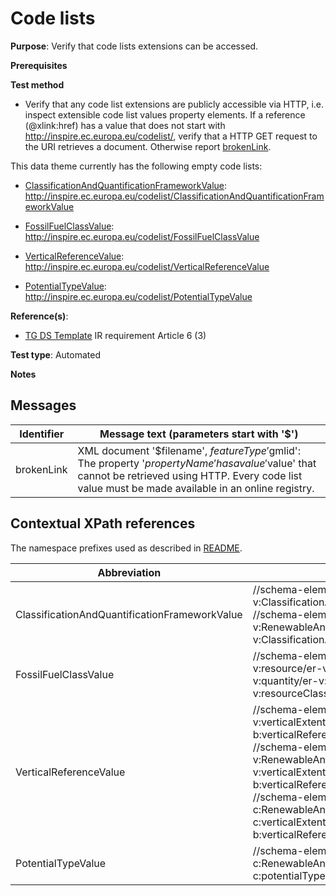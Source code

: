 # Code lists

**Purpose**: Verify that code lists extensions can be accessed.

**Prerequisites**

**Test method**

* Verify that any code list extensions are publicly accessible via HTTP, i.e. inspect extensible code list values property elements. If a reference (@xlink:href) has a value that does not start with http://inspire.ec.europa.eu/codelist/, verify that a HTTP GET request to the URI retrieves a document. Otherwise report [brokenLink](#brokenLink).

This data theme currently has the following empty code lists:

* [ClassificationAndQuantificationFrameworkValue](#ClassificationAndQuantificationFrameworkValue): http://inspire.ec.europa.eu/codelist/ClassificationAndQuantificationFrameworkValue

* [FossilFuelClassValue](#FossilFuelClassValue): http://inspire.ec.europa.eu/codelist/FossilFuelClassValue

* [VerticalReferenceValue](#VerticalReferenceValue): http://inspire.ec.europa.eu/codelist/VerticalReferenceValue

* [PotentialTypeValue](#PotentialTypeValue): http://inspire.ec.europa.eu/codelist/PotentialTypeValue


**Reference(s)**: 

* [TG DS Template](./README.md#ref_TG_DS_tmpl) IR requirement Article 6 (3)

**Test type**: Automated

**Notes**

## Messages

Identifier  |  Message text (parameters start with '$')
---------------------------------------------------------- | -------------------------------------------------------------------------
brokenLink <a name="brokenLink"/>  |  XML document '$filename', $featureType '$gmlid': The property '$propertyName' has a value '$value' that cannot be retrieved using HTTP. Every code list value must be made available in an online registry. 

## Contextual XPath references

The namespace prefixes used as described in [README](./README.md#namespaces).

Abbreviation                                               |  XPath expression      |Multiplicity   |Voidable
---------------------------------------------------------- | -----------------------|---------------|---------------------------------
ClassificationAndQuantificationFrameworkValue <a name="ClassificationAndQuantificationFrameworkValue"></a> | //schema-element(er-v:FossilFuelResource)/er-v:ClassificationAndQuantificationFramework/@xlink:href <br> //schema-element(er-v:RenewableAndWasteResource)/er-v:ClassificationAndQuantificationFramework/@xlink:href | 0..1 | No
FossilFuelClassValue <a name="FossilFuelClassValue"></a> | //schema-element(er-v:FossilFuelResource)/er-v:resource/er-v:FossilFuelResourceType/er-v:quantity/er-v:FossilFuelMeasure/er-v:resourceClass/@xlink:href | 1 (0..\* for the parent) | No
VerticalReferenceValue <a name="VerticalReferenceValue"></a> | //schema-element(er-v:FossilFuelResource)/er-v:verticalExtent/er-b:VerticalExtentType/er-b:verticalReference/@xlink:href <br> //schema-element(er-v:RenewableAndWasteResource)/er-v:verticalExtent/er-b:VerticalExtentType/er-b:verticalReference/@xlink:href <br> //schema-element(er-c:RenewableAndWastePotentialCoverage)/er-c:verticalExtent/er-b:VerticalExtentType/er-b:verticalReference/@xlink:href | 1 | No
PotentialTypeValue <a name="PotentialTypeValue"></a> | //schema-element(er-c:RenewableAndWastePotentialCoverage)/er-c:potentialType/@xlink:href | 1 | No